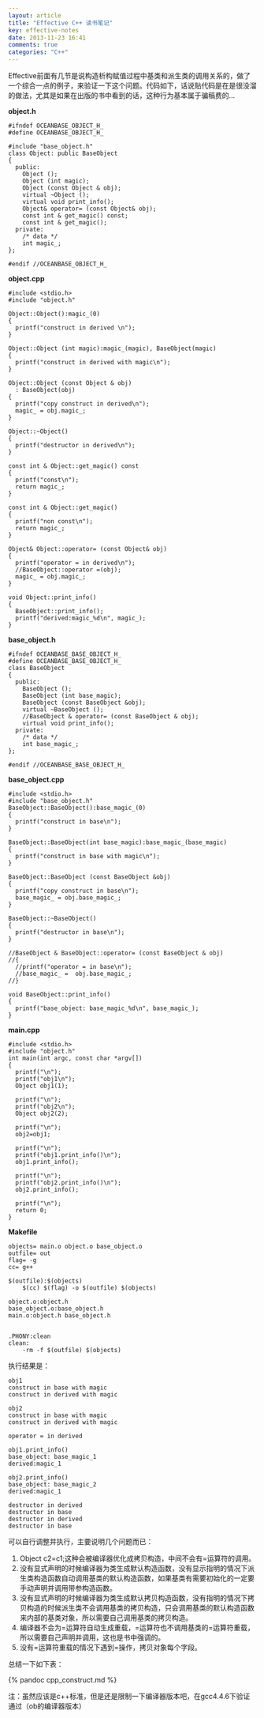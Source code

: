 ```yaml
---
layout: article
title: "Effective C++ 读书笔记"
key: effective-notes
date: 2013-11-23 16:41
comments: true
categories: "C++"
---
```



  Effective前面有几节是说构造析构赋值过程中基类和派生类的调用关系的，做了一个综合一点的例子，来验证一下这个问题。代码如下，话说贴代码是在是很没溜的做法，尤其是如果在出版的书中看到的话，这种行为基本属于骗稿费的...

<!-- more -->

  **object.h**

	#ifndef OCEANBASE_OBJECT_H_
	#define OCEANBASE_OBJECT_H_

	#include "base_object.h"
	class Object: public BaseObject
	{
	  public:
	    Object ();
	    Object (int magic);
	    Object (const Object & obj);
	    virtual ~Object ();
	    virtual void print_info();
	    Object& operator= (const Object& obj);
	    const int & get_magic() const;
	    const int & get_magic();
	  private:
	    /* data */
	    int magic_;
	};

	#endif //OCEANBASE_OBJECT_H_


  **object.cpp**

	#include <stdio.h>
	#include "object.h"

	Object::Object():magic_(0)
	{
	  printf("construct in derived \n");
	}

	Object::Object (int magic):magic_(magic), BaseObject(magic)
	{
	  printf("construct in derived with magic\n");
	}

	Object::Object (const Object & obj)
	  : BaseObject(obj)
	{
	  printf("copy construct in derived\n");
	  magic_ = obj.magic_;
	}

	Object::~Object()
	{
	  printf("destructor in derived\n");
	}

	const int & Object::get_magic() const
	{
	  printf("const\n");
	  return magic_;
	}

	const int & Object::get_magic()
	{
	  printf("non const\n");
	  return magic_;
	}

	Object& Object::operator= (const Object& obj)
	{
	  printf("operator = in derived\n");
	  //BaseObject::operator =(obj);
	  magic_ = obj.magic_;
	}

	void Object::print_info()
	{
	  BaseObject::print_info();
	  printf("derived:magic_%d\n", magic_);
	}

  **base_object.h**
	
	#ifndef OCEANBASE_BASE_OBJECT_H_
	#define OCEANBASE_BASE_OBJECT_H_
	class BaseObject
	{
	  public:
	    BaseObject ();
	    BaseObject (int base_magic);
	    BaseObject (const BaseObject &obj);
	    virtual ~BaseObject ();
	    //BaseObject & operator= (const BaseObject & obj);
	    virtual void print_info();
	  private:
	    /* data */
	    int base_magic_;
	};

	#endif //OCEANBASE_BASE_OBJECT_H_

  **base_object.cpp**

	#include <stdio.h>
	#include "base_object.h"
	BaseObject::BaseObject():base_magic_(0)
	{
	  printf("construct in base\n");
	}

	BaseObject::BaseObject(int base_magic):base_magic_(base_magic)
	{
	  printf("construct in base with magic\n");
	}

	BaseObject::BaseObject (const BaseObject &obj)
	{
	  printf("copy construct in base\n");
	  base_magic_ = obj.base_magic_;
	}

	BaseObject::~BaseObject()
	{
	  printf("destructor in base\n");
	}

	//BaseObject & BaseObject::operator= (const BaseObject & obj)
	//{
	  //printf("operator = in base\n");
	  //base_magic_ =  obj.base_magic_;
	//}

	void BaseObject::print_info()
	{
	  printf("base_object: base_magic_%d\n", base_magic_);
	}


  **main.cpp**

	#include <stdio.h>
	#include "object.h"
	int main(int argc, const char *argv[])
	{
	  printf("\n");
	  printf("obj1\n");
	  Object obj1(1);

	  printf("\n");
	  printf("obj2\n");
	  Object obj2(2);

	  printf("\n");
	  obj2=obj1;

	  printf("\n");
	  printf("obj1.print_info()\n");
	  obj1.print_info();

	  printf("\n");
	  printf("obj2.print_info()\n");
	  obj2.print_info();

	  printf("\n");
	  return 0;
	}


  **Makefile**

	objects= main.o object.o base_object.o
	outfile= out
	flag= -g
	cc= g++

	$(outfile):$(objects)
		$(cc) $(flag) -o $(outfile) $(objects)

	object.o:object.h
	base_object.o:base_object.h
	main.o:object.h base_object.h


	.PHONY:clean
	clean:
		-rm -f $(outfile) $(objects)


执行结果是：

	obj1
	construct in base with magic
	construct in derived with magic

	obj2
	construct in base with magic
	construct in derived with magic

	operator = in derived

	obj1.print_info()
	base_object: base_magic_1
	derived:magic_1

	obj2.print_info()
	base_object: base_magic_2
	derived:magic_1

	destructor in derived
	destructor in base
	destructor in derived
	destructor in base


  可以自行调整并执行，主要说明几个问题而已：

  1. Object c2=c1;这种会被编译器优化成拷贝构造，中间不会有=运算符的调用。
  1. 没有显式声明的时候编译器为类生成默认构造函数，没有显示指明的情况下派生类构造函数自动调用基类的默认构造函数，如果基类有需要初始化的一定要手动声明并调用带参构造函数。 
  2. 没有显式声明的时候编译器为类生成默认拷贝构造函数，没有指明的情况下拷贝构造的时候派生类不会调用基类的拷贝构造，只会调用基类的默认构造函数来内部的基类对象，所以需要自己调用基类的拷贝构造。
  2. 编译器不会为=运算符自动生成重载，=运算符也不调用基类的=运算符重载，所以需要自己声明并调用，这也是书中强调的。
  3. 没有=运算符重载的情况下遇到=操作，拷贝对象每个字段。

  总结一下如下表：

   \{\% pandoc cpp_construct.md \%\}

  注：虽然应该是c++标准，但是还是限制一下编译器版本吧，在gcc4.4.6下验证通过（ob的编译器版本）
